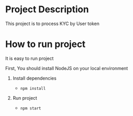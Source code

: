 # Project Description
This project is to process KYC by User token

# How to run project
It is easy to run project

First, You should install NodeJS on your local environment

1. Install dependencies

    * ```npm install```

2. Run project

    * ```npm start```


